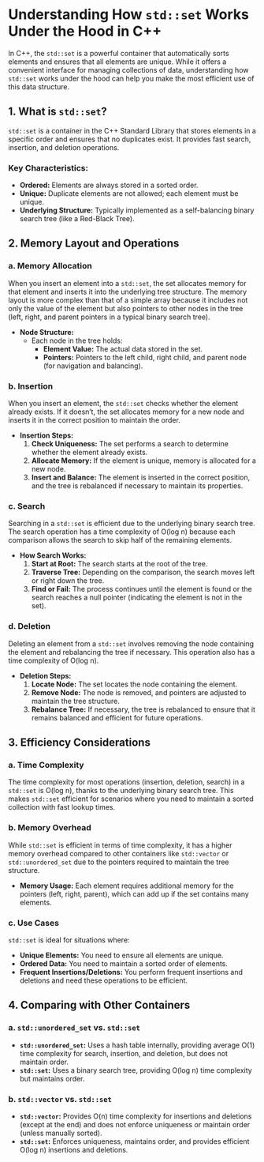 # Understanding How `std::set` Works Under the Hood in C++

In C++, the `std::set` is a powerful container that automatically sorts elements and ensures that all elements are unique. While it offers a convenient interface for managing collections of data, understanding how `std::set` works under the hood can help you make the most efficient use of this data structure.

## 1. **What is `std::set`?**

`std::set` is a container in the C++ Standard Library that stores elements in a specific order and ensures that no duplicates exist. It provides fast search, insertion, and deletion operations.

### Key Characteristics:
- **Ordered:** Elements are always stored in a sorted order.
- **Unique:** Duplicate elements are not allowed; each element must be unique.
- **Underlying Structure:** Typically implemented as a self-balancing binary search tree (like a Red-Black Tree).

## 2. **Memory Layout and Operations**

### a. **Memory Allocation**

When you insert an element into a `std::set`, the set allocates memory for that element and inserts it into the underlying tree structure. The memory layout is more complex than that of a simple array because it includes not only the value of the element but also pointers to other nodes in the tree (left, right, and parent pointers in a typical binary search tree).

- **Node Structure:**
  - Each node in the tree holds:
    - **Element Value:** The actual data stored in the set.
    - **Pointers:** Pointers to the left child, right child, and parent node (for navigation and balancing).

### b. **Insertion**

When you insert an element, the `std::set` checks whether the element already exists. If it doesn’t, the set allocates memory for a new node and inserts it in the correct position to maintain the order.

- **Insertion Steps:**
  1. **Check Uniqueness:** The set performs a search to determine whether the element already exists.
  2. **Allocate Memory:** If the element is unique, memory is allocated for a new node.
  3. **Insert and Balance:** The element is inserted in the correct position, and the tree is rebalanced if necessary to maintain its properties.

### c. **Search**

Searching in a `std::set` is efficient due to the underlying binary search tree. The search operation has a time complexity of O(log n) because each comparison allows the search to skip half of the remaining elements.

- **How Search Works:**
  1. **Start at Root:** The search starts at the root of the tree.
  2. **Traverse Tree:** Depending on the comparison, the search moves left or right down the tree.
  3. **Find or Fail:** The process continues until the element is found or the search reaches a null pointer (indicating the element is not in the set).

### d. **Deletion**

Deleting an element from a `std::set` involves removing the node containing the element and rebalancing the tree if necessary. This operation also has a time complexity of O(log n).

- **Deletion Steps:**
  1. **Locate Node:** The set locates the node containing the element.
  2. **Remove Node:** The node is removed, and pointers are adjusted to maintain the tree structure.
  3. **Rebalance Tree:** If necessary, the tree is rebalanced to ensure that it remains balanced and efficient for future operations.

## 3. **Efficiency Considerations**

### a. **Time Complexity**

The time complexity for most operations (insertion, deletion, search) in a `std::set` is O(log n), thanks to the underlying binary search tree. This makes `std::set` efficient for scenarios where you need to maintain a sorted collection with fast lookup times.

### b. **Memory Overhead**

While `std::set` is efficient in terms of time complexity, it has a higher memory overhead compared to other containers like `std::vector` or `std::unordered_set` due to the pointers required to maintain the tree structure.

- **Memory Usage:** Each element requires additional memory for the pointers (left, right, parent), which can add up if the set contains many elements.

### c. **Use Cases**

`std::set` is ideal for situations where:
- **Unique Elements:** You need to ensure all elements are unique.
- **Ordered Data:** You need to maintain a sorted order of elements.
- **Frequent Insertions/Deletions:** You perform frequent insertions and deletions and need these operations to be efficient.

## 4. **Comparing with Other Containers**

### a. **`std::unordered_set` vs. `std::set`**

- **`std::unordered_set`:** Uses a hash table internally, providing average O(1) time complexity for search, insertion, and deletion, but does not maintain order.
- **`std::set`:** Uses a binary search tree, providing O(log n) time complexity but maintains order.

### b. **`std::vector` vs. `std::set`**

- **`std::vector`:** Provides O(n) time complexity for insertions and deletions (except at the end) and does not enforce uniqueness or maintain order (unless manually sorted).
- **`std::set`:** Enforces uniqueness, maintains order, and provides efficient O(log n) insertions and deletions.
